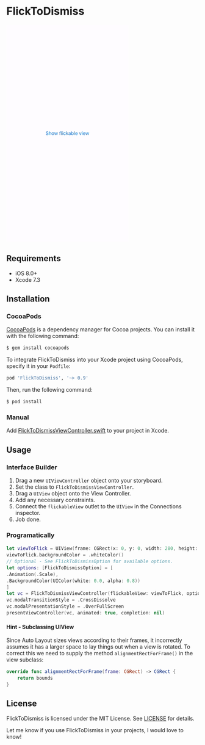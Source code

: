 # FlickToDismiss

![FlickToDismiss hero image](FlickToDismiss.gif)

## Requirements

- iOS 8.0+
- Xcode 7.3

## Installation

### CocoaPods

[CocoaPods](http://cocoapods.org) is a dependency manager for Cocoa projects. You can install it with the following command:

```bash
$ gem install cocoapods
```

To integrate FlickToDismiss into your Xcode project using CocoaPods, specify it in your `Podfile`:

```ruby
pod 'FlickToDismiss', '~> 0.9'
```

Then, run the following command:

```bash
$ pod install
```

### Manual

Add [FlickToDismissViewController.swift](Source/FlickToDismissViewController.swift) to your project in Xcode.

## Usage

### Interface Builder

1. Drag a new `UIViewController` object onto your storyboard.
2. Set the class to `FlickToDismissViewController`.
3. Drag a `UIView` object onto the View Controller.
4. Add any necessary constraints.
5. Connect the `flickableView` outlet to the `UIView` in the Connections inspector.
6. Job done.

### Programatically

```swift
let viewToFlick = UIView(frame: CGRect(x: 0, y: 0, width: 280, height: 300))
viewToFlick.backgroundColor = .whiteColor()
// Optional - See FlickToDismissOption for available options.
let options: [FlickToDismissOption] = [
.Animation(.Scale),
.BackgroundColor(UIColor(white: 0.0, alpha: 0.8))
]
let vc = FlickToDismissViewController(flickableView: viewToFlick, options: options)
vc.modalTransitionStyle = .CrossDissolve
vc.modalPresentationStyle = .OverFullScreen
presentViewController(vc, animated: true, completion: nil)
```

#### Hint - Subclassing UIView

Since Auto Layout sizes views according to their frames, it incorrectly assumes it has a larger space to lay things out when a view is rotated. To correct this we need to supply the method `alignmentRectForFrame()` in the view subclass:
```swift
override func alignmentRectForFrame(frame: CGRect) -> CGRect {
    return bounds
}
```

## License

FlickToDismiss is licensed under the MIT License. See [LICENSE](LICENSE) for details.

Let me know if you use FlickToDismiss in your projects, I would love to know!